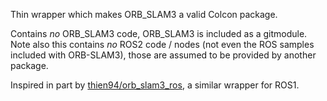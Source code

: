 Thin wrapper which makes ORB_SLAM3 a valid Colcon package.

Contains _no_ ORB_SLAM3 code, ORB_SLAM3 is included as a gitmodule.  Note also this contains _no_ ROS2 code / nodes (not even the ROS samples included with ORB-SLAM3), those are assumed to be provided by another package.

Inspired in part by [thien94/orb_slam3_ros](https://github.com/thien94/orb_slam3_ros), a similar wrapper for ROS1.